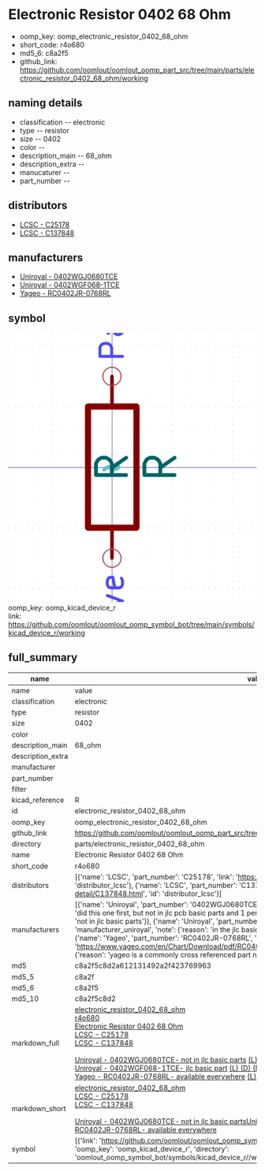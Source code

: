 # Electronic Resistor 0402 68 Ohm

  
* oomp_key: oomp_electronic_resistor_0402_68_ohm 
* short_code: r4o680
* md5_6: c8a2f5  
* github_link: https://github.com/oomlout/oomlout_oomp_part_src/tree/main/parts/electronic_resistor_0402_68_ohm/working  
## naming details
* classification -- electronic
* type -- resistor
* size -- 0402
* color -- 
* description_main -- 68_ohm
* description_extra -- 
* manucaturer -- 
* part_number -- 

## distributors
* [LCSC - C25178](https://lcsc.com/product-detail/C25178.html)  
* [LCSC - C137848](https://lcsc.com/product-detail/C137848.html)  

## manufacturers
* [Uniroyal - 0402WGJ0680TCE]()  
* [Uniroyal - 0402WGF068-1TCE]()  
* [Yageo - RC0402JR-0768RL](https://www.yageo.com/en/Chart/Download/pdf/RC0402JR-0768RL)  

## symbol

![](symbol/0/working/working_600.png)  
oomp_key: oomp_kicad_device_r  
link: https://github.com/oomlout/oomlout_oomp_symbol_bot/tree/main/symbols/kicad_device_r/working  


## full_summary
| name | value | 
| --- | --- | 
| name | value | 
| classification | electronic | 
| type | resistor | 
| size | 0402 | 
| color |  | 
| description_main | 68_ohm | 
| description_extra |  | 
| manufacturer |  | 
| part_number |  | 
| filter |  | 
| kicad_reference | R | 
| id | electronic_resistor_0402_68_ohm | 
| oomp_key | oomp_electronic_resistor_0402_68_ohm | 
| github_link | https://github.com/oomlout/oomlout_oomp_part_src/tree/main/parts/electronic_resistor_0402_68_ohm/working | 
| directory | parts/electronic_resistor_0402_68_ohm | 
| name | Electronic Resistor 0402 68 Ohm | 
| short_code | r4o680 | 
| distributors | [{'name': 'LCSC', 'part_number': 'C25178', 'link': 'https://lcsc.com/product-detail/C25178.html', 'id': 'distributor_lcsc'}, {'name': 'LCSC', 'part_number': 'C137848', 'link': 'https://lcsc.com/product-detail/C137848.html', 'id': 'distributor_lcsc'}] | 
| manufacturers | [{'name': 'Uniroyal', 'part_number': '0402WGJ0680TCE', 'link': '', 'id': 'manufacturer_uniroyal', 'note': {'reason': 'did this one first, but not in jlc pcb basic parts and 1 percent are and they are the same price', 'reason_short': 'not in jlc basic parts'}}, {'name': 'Uniroyal', 'part_number': '0402WGF068-1TCE', 'link': '', 'id': 'manufacturer_uniroyal', 'note': {'reason': 'in the jlc basic parts catalogue', 'reason_short': 'jlc basic part'}}, {'name': 'Yageo', 'part_number': 'RC0402JR-0768RL', 'link': 'https://www.yageo.com/en/Chart/Download/pdf/RC0402JR-0768RL', 'id': 'manufacturer_yageo', 'note': {'reason': 'yageo is a commonly cross referenced part number', 'reason_short': 'available everywhere'}}] | 
| md5 | c8a2f5c8d2a612131492a2f423769963 | 
| md5_5 | c8a2f | 
| md5_6 | c8a2f5 | 
| md5_10 | c8a2f5c8d2 | 
| markdown_full | [electronic_resistor_0402_68_ohm](https://github.com/oomlout/oomlout_oomp_part_src/tree/main/parts/electronic_resistor_0402_68_ohm/working)<br>[r4o680](https://github.com/oomlout/oomlout_oomp_part_src/tree/main/parts/electronic_resistor_0402_68_ohm/working)<br>[Electronic Resistor 0402 68 Ohm](https://github.com/oomlout/oomlout_oomp_part_src/tree/main/parts/electronic_resistor_0402_68_ohm/working)<br>[LCSC - C25178<br>](https://lcsc.com/product-detail/C25178.html)[LCSC - C137848<br>](https://lcsc.com/product-detail/C137848.html)<br>[Uniroyal - 0402WGJ0680TCE- not in jlc basic parts]() [(L)  ](https://www.lcsc.com/search?q=0402WGJ0680TCE)[(D)  ](https://www.digikey.com/en/products?keywords=0402WGJ0680TCE)[(M)  ](https://www.mouser.com/Search/Refine?Keyword=0402WGJ0680TCE)[(N)  ](https://www.newark.com/search?st=0402WGJ0680TCE)[(SZ)  ](https://so.szlcsc.com/global.html?k=0402WGJ0680TCE)<br>[Uniroyal - 0402WGF068-1TCE- jlc basic part]() [(L)  ](https://www.lcsc.com/search?q=0402WGF068-1TCE)[(D)  ](https://www.digikey.com/en/products?keywords=0402WGF068-1TCE)[(M)  ](https://www.mouser.com/Search/Refine?Keyword=0402WGF068-1TCE)[(N)  ](https://www.newark.com/search?st=0402WGF068-1TCE)[(SZ)  ](https://so.szlcsc.com/global.html?k=0402WGF068-1TCE)<br>[Yageo - RC0402JR-0768RL- available everywhere](https://www.yageo.com/en/Chart/Download/pdf/RC0402JR-0768RL) [(L)  ](https://www.lcsc.com/search?q=RC0402JR-0768RL)[(D)  ](https://www.digikey.com/en/products?keywords=RC0402JR-0768RL)[(M)  ](https://www.mouser.com/Search/Refine?Keyword=RC0402JR-0768RL)[(N)  ](https://www.newark.com/search?st=RC0402JR-0768RL)[(SZ)  ](https://so.szlcsc.com/global.html?k=RC0402JR-0768RL)<br> | 
| markdown_short | [electronic_resistor_0402_68_ohm](https://github.com/oomlout/oomlout_oomp_part_src/tree/main/parts/electronic_resistor_0402_68_ohm/working)<br>[LCSC - C25178<br>](https://lcsc.com/product-detail/C25178.html)[LCSC - C137848<br>](https://lcsc.com/product-detail/C137848.html)<br>[Uniroyal - 0402WGJ0680TCE- not in jlc basic parts]()[Uniroyal - 0402WGF068-1TCE- jlc basic part]()[Yageo - RC0402JR-0768RL- available everywhere](https://www.yageo.com/en/Chart/Download/pdf/RC0402JR-0768RL) | 
| symbol | [{'link': 'https://github.com/oomlout/oomlout_oomp_symbol_bot/tree/main/symbols/kicad_device_r', 'oomp_key': 'oomp_kicad_device_r', 'directory': 'oomlout_oomp_symbol_bot/symbols/kicad_device_r//working/working.kicad_sym'}] | 
